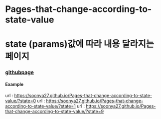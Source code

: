 # Pages-that-change-according-to-state-value


# state (params)값에 따라 내용 달라지는 페이지

### [githubpage](https://soonya27.github.io/Pages-that-change-according-to-state-value/)

#### Example
url : https://soonya27.github.io/Pages-that-change-according-to-state-value/?state=0
url : https://soonya27.github.io/Pages-that-change-according-to-state-value/?state=1
url : https://soonya27.github.io/Pages-that-change-according-to-state-value/?state=9
